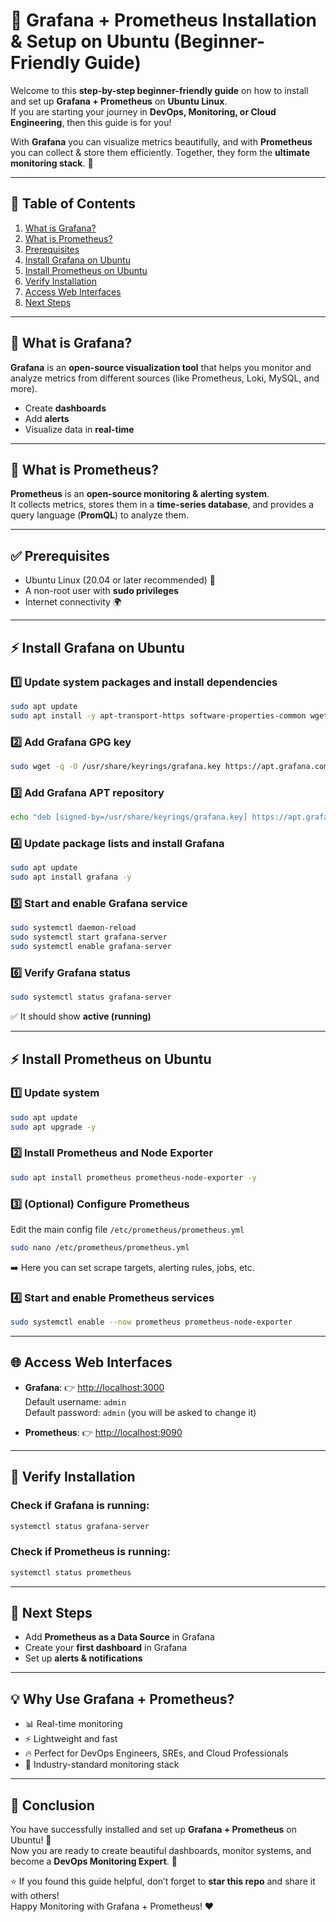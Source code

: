 # 🚀 Grafana + Prometheus Installation & Setup on Ubuntu (Beginner-Friendly Guide)

Welcome to this **step-by-step beginner-friendly guide** on how to install and set up **Grafana + Prometheus** on **Ubuntu Linux**.  
If you are starting your journey in **DevOps, Monitoring, or Cloud Engineering**, then this guide is for you!  

With **Grafana** you can visualize metrics beautifully, and with **Prometheus** you can collect & store them efficiently. Together, they form the **ultimate monitoring stack**. 🎯

---

## 📌 Table of Contents
1. [What is Grafana?](#-what-is-grafana)
2. [What is Prometheus?](#-what-is-prometheus)
3. [Prerequisites](#-prerequisites)
4. [Install Grafana on Ubuntu](#-install-grafana-on-ubuntu)
5. [Install Prometheus on Ubuntu](#-install-prometheus-on-ubuntu)
6. [Verify Installation](#-verify-installation)
7. [Access Web Interfaces](#-access-web-interfaces)
8. [Next Steps](#-next-steps)

---

## 🌟 What is Grafana?
**Grafana** is an **open-source visualization tool** that helps you monitor and analyze metrics from different sources (like Prometheus, Loki, MySQL, and more).  
- Create **dashboards**  
- Add **alerts**  
- Visualize data in **real-time**

---

## 🌟 What is Prometheus?
**Prometheus** is an **open-source monitoring & alerting system**.  
It collects metrics, stores them in a **time-series database**, and provides a query language (**PromQL**) to analyze them.

---

## ✅ Prerequisites
- Ubuntu Linux (20.04 or later recommended) 🐧  
- A non-root user with **sudo privileges**  
- Internet connectivity 🌍  

---

## ⚡ Install Grafana on Ubuntu

### 1️⃣ Update system packages and install dependencies
```bash
sudo apt update
sudo apt install -y apt-transport-https software-properties-common wget
```

### 2️⃣ Add Grafana GPG key
```bash
sudo wget -q -O /usr/share/keyrings/grafana.key https://apt.grafana.com/gpg.key
```

### 3️⃣ Add Grafana APT repository
```bash
echo "deb [signed-by=/usr/share/keyrings/grafana.key] https://apt.grafana.com stable main" | sudo tee -a /etc/apt/sources.list.d/grafana.list
```

### 4️⃣ Update package lists and install Grafana
```bash
sudo apt update
sudo apt install grafana -y
```

### 5️⃣ Start and enable Grafana service
```bash
sudo systemctl daemon-reload
sudo systemctl start grafana-server
sudo systemctl enable grafana-server
```

### 6️⃣ Verify Grafana status
```bash
sudo systemctl status grafana-server
```
✅ It should show **active (running)**

---

## ⚡ Install Prometheus on Ubuntu

### 1️⃣ Update system
```bash
sudo apt update
sudo apt upgrade -y
```

### 2️⃣ Install Prometheus and Node Exporter
```bash
sudo apt install prometheus prometheus-node-exporter -y
```

### 3️⃣ (Optional) Configure Prometheus
Edit the main config file `/etc/prometheus/prometheus.yml`

```bash
sudo nano /etc/prometheus/prometheus.yml
```
➡️ Here you can set scrape targets, alerting rules, jobs, etc.

### 4️⃣ Start and enable Prometheus services
```bash
sudo systemctl enable --now prometheus prometheus-node-exporter
```

---

## 🌐 Access Web Interfaces
- **Grafana**: 👉 [http://localhost:3000](http://localhost:3000)  
  Default username: `admin`  
  Default password: `admin` (you will be asked to change it)

- **Prometheus**: 👉 [http://localhost:9090](http://localhost:9090)  

---

## 🎯 Verify Installation

### Check if Grafana is running:
```bash
systemctl status grafana-server
```

### Check if Prometheus is running:
```bash
systemctl status prometheus
```

---

## 🚀 Next Steps
- Add **Prometheus as a Data Source** in Grafana  
- Create your **first dashboard** in Grafana  
- Set up **alerts & notifications**  

---

## 💡 Why Use Grafana + Prometheus?
- 📊 Real-time monitoring  
- ⚡ Lightweight and fast  
- 🔥 Perfect for DevOps Engineers, SREs, and Cloud Professionals  
- 🎯 Industry-standard monitoring stack  

---

## 🙌 Conclusion
You have successfully installed and set up **Grafana + Prometheus** on Ubuntu! 🎉  
Now you are ready to create beautiful dashboards, monitor systems, and become a **DevOps Monitoring Expert**. 🚀  

⭐ If you found this guide helpful, don’t forget to **star this repo** and share it with others!  
Happy Monitoring with Grafana + Prometheus! ❤️
